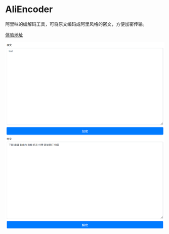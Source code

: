# AliEncoder
阿里味的编解码工具，可将原文编码成阿里风格的密文，方便加密传输。

[体验地址](https://esrrhs.github.io/AliEncoder/)

![image](./sample.png)
